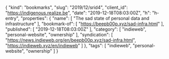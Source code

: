 {
  "kind": "bookmarks",
  "slug": "2019/12/srid4",
  "client_id": "https://indigenous.realize.be",
  "date": "2019-12-18T08:03:00Z",
  "h": "h-entry",
  "properties": {
    "name": [
      "The sad state of personal data and infrastructure"
    ],
    "bookmark-of": [
      "https://beepb00p.xyz/sad-infra.html"
    ],
    "published": [
      "2019-12-18T08:03:00Z"
    ],
    "category": [
      "indieweb",
      "personal-website",
      "ownership"
    ],
    "syndication": [
      "https://news.indieweb.org/en/beepb00p.xyz/sad-infra.html",
      "https://indieweb.xyz/en/indieweb"
    ]
  },
  "tags": [
    "indieweb",
    "personal-website",
    "ownership"
  ]
}
